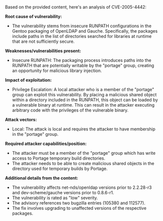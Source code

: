Based on the provided content, here's an analysis of CVE-2005-4442:

**Root cause of vulnerability:**
- The vulnerability stems from insecure RUNPATH configurations in the Gentoo packaging of OpenLDAP and Gauche. Specifically, the packages include paths in the list of directories searched for libraries at runtime that are not sufficiently secure.

**Weaknesses/vulnerabilities present:**
- Insecure RUNPATH: The packaging process introduces paths into the RUNPATH that are potentially writable by the "portage" group, creating an opportunity for malicious library injection.

**Impact of exploitation:**
- Privilege Escalation: A local attacker who is a member of the "portage" group can exploit this vulnerability. By placing a malicious shared object within a directory included in the RUNPATH, this object can be loaded by a vulnerable binary at runtime. This can result in the attacker executing arbitrary code with the privileges of the vulnerable binary.

**Attack vectors:**
- Local: The attack is local and requires the attacker to have membership in the "portage" group.

**Required attacker capabilities/position:**
- The attacker must be a member of the "portage" group which has write access to Portage temporary build directories.
- The attacker needs to be able to create malicious shared objects in the directory used for temporary builds by Portage.

**Additional details from the content:**
- The vulnerability affects net-nds/openldap versions prior to 2.2.28-r3 and dev-scheme/gauche versions prior to 0.8.6-r1.
- The vulnerability is rated as "low" severity.
- The advisory references two bugzilla entries (105380 and 112577).
- The fix involves upgrading to unaffected versions of the respective packages.